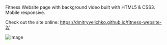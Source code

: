 Fitness Website page with background video built with HTML5 & CSS3. Mobile responsive.

Check out the site online: https://dmitryvelichko.github.io/fitness-website-2/


![image](https://user-images.githubusercontent.com/42185328/128606613-33dade68-b7a6-4091-b57f-ab5f2a201cb2.png)
